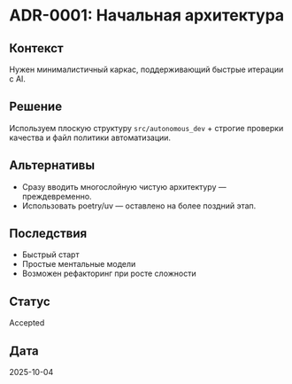 # ADR-0001: Начальная архитектура

## Контекст

Нужен минималистичный каркас, поддерживающий быстрые итерации с AI.

## Решение

Используем плоскую структуру `src/autonomous_dev` + строгие проверки качества и файл политики автоматизации.

## Альтернативы

- Сразу вводить многослойную чистую архитектуру — преждевременно.
- Использовать poetry/uv — оставлено на более поздний этап.

## Последствия

- Быстрый старт
- Простые ментальные модели
- Возможен рефакторинг при росте сложности

## Статус

Accepted

## Дата

2025-10-04
